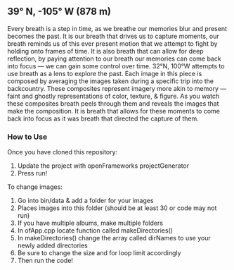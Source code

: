 ## 39°  N, -105° W (878 m)

Every breath is a step in time, as we breathe our memories blur and present becomes the past. It is our breath that drives us to capture moments, our breath reminds us of this ever present motion that we attempt to fight by holding onto frames of time. It is also breath that can allow for deep reflection, by paying attention to our breath our memories can come back into focus — we can gain some control over time. 32°N, 100°W attempts to use breath as a lens to explore the past. Each image in this piece is composed by averaging the images taken during a specific trip into the backcountry. These composites represent imagery more akin to memory — faint and ghostly representations of color, texture, & figure. As you watch these composites breath peels through them and reveals the images that make the composition. It is breath that allows for these moments to come back into focus as it was breath that directed the capture of them.

### How to Use

Once you have cloned this repository:


1. Update the project with openFrameworks projectGenerator
2. Press run!


To change images:

1. Go into bin/data & add a folder for your images
2. Places images into this folder (should be at least 30 or code may not run)
3. If you have multiple albums, make multiple folders
4. In ofApp.cpp locate function called makeDirectories()
5. In makeDirectories() change the array called dirNames to use your newly added directories
6. Be sure to change the size and for loop limit accordingly
7. Then run the code!
